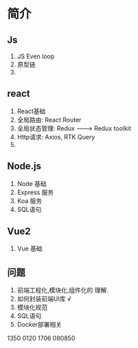 # 简介

## Js

1. JS Even loop
2. 原型链
3. 
## react

1. React基础
2. 全局路由:    React Router
3. 全局状态管理:    Redux ---> Redux toolkit
4. Http请求:        Axios, RTK Query
5. 


## Node.js 
1. Node 基础
2. Express 服务
3. Koa 服务
4. SQL语句
   
## Vue2
1. Vue 基础


## 问题

1. 前端工程化,模块化,组件化的 理解.
2. 如何封装前端UI库                 √
3. 模块化规范
4. SQL语句
5. Docker部署相关

1350 0120 1706 080850